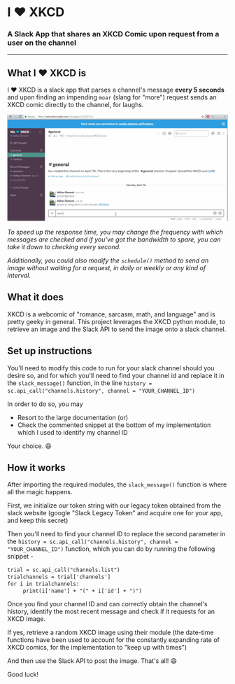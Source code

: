 # I :heart: XKCD
### A Slack App that shares an XKCD Comic upon request from a user on the channel
-----------------------------------------------

## What I :heart: XKCD is
I :heart: XKCD is a slack app that parses a channel's message **every 5 seconds** and upon finding an impending `moar` (slang for "more") request sends an XKCD comic directly to the channel, for laughs.

![](https://github.com/RameshAditya/i-love-xkcd/blob/master/sample.gif)


*To speed up the response time, you may change the frequency with which messages are checked and if you've got the bandwidth to spare, you can take it down to checking every second.*

*Additionally, you could also modify the `schedule()` method to send an image without waiting for a request, in daily or weekly or any kind of interval.*

## What it does
XKCD is a webcomic of "romance, sarcasm, math, and language" and is pretty geeky in general. This project leverages the XKCD python module, to retrieve an image and the Slack API to send the image onto a slack channel.

## Set up instructions
You'll need to modify this code to run for your slack channel should you desire so, and for which you'll need to find your channel id and replace it in the `slack_message()` function, in the line `history = sc.api_call("channels.history", channel = "YOUR_CHANNEL_ID")`

In order to do so, you may
* Resort to the large documentation (or)
* Check the commented snippet at the bottom of my implementation which I used to identify my channel ID

Your choice. :smile:

## How it works
After importing the required modules, the `slack_message()` function is where all the magic happens.

First, we initialize our token string with our legacy token obtained from the slack website (google "Slack Legacy Token" and acquire one for your app, and keep this secret)

Then you'll need to find your channel ID to replace the second parameter in the `history = sc.api_call("channels.history", channel = "YOUR_CHANNEL_ID")` function, which you can do by running the following snippet -

```
trial = sc.api_call("channels.list")
trialchannels = trial['channels']
for i in trialchannels:
     print(i['name'] + "(" + i['id'] + ")")
```
Once you find your channel ID and can correctly obtain the channel's history, identify the most recent message and check if it requests for an XKCD image.

If yes, retrieve a random XKCD image using their module (the date-time functions have been used to account for the constantly expanding rate of XKCD comics, for the implementation to "keep up with times")

And then use the Slack API to post the image. That's all! :smile:

Good luck!
